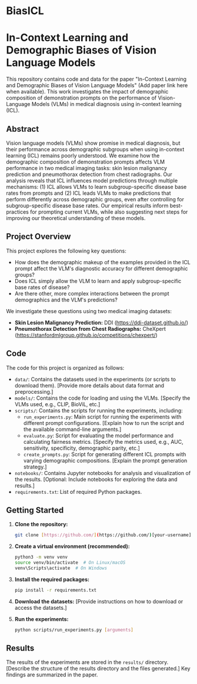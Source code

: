 <!--

This source file is part of the the  Daneshjou Lab projects.

SPDX-FileCopyrightText: 2025 Stanford University and the project authors (see CONTRIBUTORS.md)

SPDX-License-Identifier: MIT

-->

# BiasICL

# In-Context Learning and Demographic Biases of Vision Language Models

This repository contains code and data for the paper "In-Context Learning and Demographic Biases of Vision Language Models" (Add paper link here when available).  This work investigates the impact of demographic composition of demonstration prompts on the performance of Vision-Language Models (VLMs) in medical diagnosis using in-context learning (ICL).

## Abstract

Vision language models (VLMs) show promise in medical diagnosis, but their performance across demographic subgroups when using in-context learning (ICL) remains poorly understood. We examine how the demographic composition of demonstration prompts affects VLM performance in two medical imaging tasks: skin lesion malignancy prediction and pneumothorax detection from chest radiographs. Our analysis reveals that ICL influences model predictions through multiple mechanisms: (1) ICL allows VLMs to learn subgroup-specific disease base rates from prompts and (2) ICL leads VLMs to make predictions that perform differently across demographic groups, even after controlling for subgroup-specific disease base rates. Our empirical results inform best-practices for prompting current VLMs, while also suggesting next steps for improving our theoretical understanding of these models.

## Project Overview

This project explores the following key questions:

* How does the demographic makeup of the examples provided in the ICL prompt affect the VLM's diagnostic accuracy for different demographic groups?
* Does ICL simply allow the VLM to learn and apply subgroup-specific base rates of disease?
* Are there other, more complex interactions between the prompt demographics and the VLM's predictions?

We investigate these questions using two medical imaging datasets:

* **Skin Lesion Malignancy Prediction:** DDI (https://ddi-dataset.github.io/)
* **Pneumothorax Detection from Chest Radiographs:** CheXpert (https://stanfordmlgroup.github.io/competitions/chexpert/)


## Code

The code for this project is organized as follows:

* `data/`: Contains the datasets used in the experiments (or scripts to download them).  [Provide more details about data format and preprocessing.]
* `models/`: Contains the code for loading and using the VLMs. [Specify the VLMs used, e.g., CLIP, BioViL, etc.]
* `scripts/`: Contains the scripts for running the experiments, including:
    * `run_experiments.py`: Main script for running the experiments with different prompt configurations. [Explain how to run the script and the available command-line arguments.]
    * `evaluate.py`: Script for evaluating the model performance and calculating fairness metrics. [Specify the metrics used, e.g., AUC, sensitivity, specificity, demographic parity, etc.]
    * `create_prompts.py`: Script for generating different ICL prompts with varying demographic compositions. [Explain the prompt generation strategy.]
* `notebooks/`: Contains Jupyter notebooks for analysis and visualization of the results. [Optional: Include notebooks for exploring the data and results.]
* `requirements.txt`: List of required Python packages.

## Getting Started

1. **Clone the repository:**
   ```bash
   git clone [https://github.com/](https://github.com/)[your-username]/[repository-name].git

2. **Create a virtual environment (recommended):**
   ```bash
   python3 -m venv venv
   source venv/bin/activate  # On Linux/macOS
   venv\Scripts\activate  # On Windows
   ```

3. **Install the required packages:**
   ```bash
   pip install -r requirements.txt
   ```

4. **Download the datasets:** [Provide instructions on how to download or access the datasets.]

5. **Run the experiments:**
   ```bash
   python scripts/run_experiments.py [arguments]
   ```

## Results

The results of the experiments are stored in the `results/` directory.  [Describe the structure of the results directory and the files generated.]  Key findings are summarized in the paper.

```

